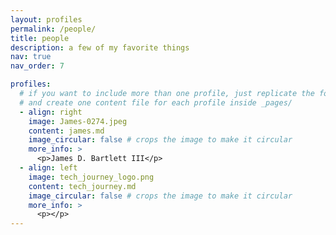 ```yaml
---
layout: profiles
permalink: /people/
title: people
description: a few of my favorite things
nav: true
nav_order: 7

profiles:
  # if you want to include more than one profile, just replicate the following block
  # and create one content file for each profile inside _pages/
  - align: right
    image: James-0274.jpeg
    content: james.md
    image_circular: false # crops the image to make it circular
    more_info: >
      <p>James D. Bartlett III</p>
  - align: left
    image: tech_journey_logo.png
    content: tech_journey.md
    image_circular: false # crops the image to make it circular
    more_info: >
      <p></p>
---
```

